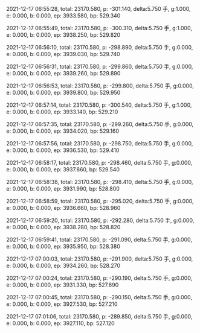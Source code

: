 2021-12-17 06:55:28, total: 23170.580, p: -301.140, delta:5.750 手, g:1.000, e: 0.000, b: 0.000, ep: 3933.580, bp: 529.340

2021-12-17 06:55:49, total: 23170.580, p: -300.310, delta:5.750 手, g:1.000, e: 0.000, b: 0.000, ep: 3938.250, bp: 529.820

2021-12-17 06:56:10, total: 23170.580, p: -298.890, delta:5.750 手, g:0.000, e: 0.000, b: 0.000, ep: 3939.030, bp: 529.740

2021-12-17 06:56:31, total: 23170.580, p: -299.860, delta:5.750 手, g:0.000, e: 0.000, b: 0.000, ep: 3939.260, bp: 529.890

2021-12-17 06:56:53, total: 23170.580, p: -299.800, delta:5.750 手, g:0.000, e: 0.000, b: 0.000, ep: 3939.800, bp: 529.950

2021-12-17 06:57:14, total: 23170.580, p: -300.540, delta:5.750 手, g:1.000, e: 0.000, b: 0.000, ep: 3933.140, bp: 529.210

2021-12-17 06:57:35, total: 23170.580, p: -299.260, delta:5.750 手, g:0.000, e: 0.000, b: 0.000, ep: 3934.020, bp: 529.160

2021-12-17 06:57:56, total: 23170.580, p: -298.750, delta:5.750 手, g:0.000, e: 0.000, b: 0.000, ep: 3936.530, bp: 529.410

2021-12-17 06:58:17, total: 23170.580, p: -298.460, delta:5.750 手, g:0.000, e: 0.000, b: 0.000, ep: 3937.860, bp: 529.540

2021-12-17 06:58:38, total: 23170.580, p: -298.410, delta:5.750 手, g:0.000, e: 0.000, b: 0.000, ep: 3931.990, bp: 528.800

2021-12-17 06:58:59, total: 23170.580, p: -295.020, delta:5.750 手, g:0.000, e: 0.000, b: 0.000, ep: 3936.660, bp: 528.960

2021-12-17 06:59:20, total: 23170.580, p: -292.280, delta:5.750 手, g:0.000, e: 0.000, b: 0.000, ep: 3938.280, bp: 528.820

2021-12-17 06:59:41, total: 23170.580, p: -291.090, delta:5.750 手, g:0.000, e: 0.000, b: 0.000, ep: 3935.950, bp: 528.380

2021-12-17 07:00:03, total: 23170.580, p: -291.900, delta:5.750 手, g:0.000, e: 0.000, b: 0.000, ep: 3934.260, bp: 528.270

2021-12-17 07:00:24, total: 23170.580, p: -290.190, delta:5.750 手, g:0.000, e: 0.000, b: 0.000, ep: 3931.330, bp: 527.690

2021-12-17 07:00:45, total: 23170.580, p: -290.150, delta:5.750 手, g:0.000, e: 0.000, b: 0.000, ep: 3927.530, bp: 527.210

2021-12-17 07:01:06, total: 23170.580, p: -289.850, delta:5.750 手, g:0.000, e: 0.000, b: 0.000, ep: 3927.110, bp: 527.120